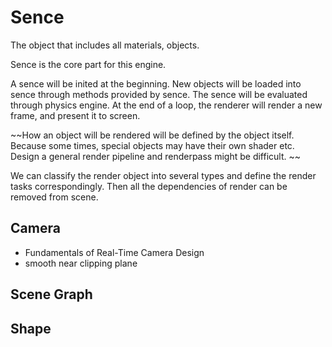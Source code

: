 # Sence

The object that includes all materials, objects.

Sence is the core part for this engine. 

A sence will be inited at the beginning. New objects will be loaded 
into sence through methods provided by sence. The sence will be evaluated through 
physics engine. At the end of a loop, the renderer will render a new frame, and present it 
to screen.

~~How an object will be rendered will be defined by the object itself. Because some times, special objects may have their own shader etc. Design a general render pipeline and renderpass might be difficult. ~~

We can classify the render object into several types and define the render tasks correspondingly. Then all the dependencies of render can be removed from scene. 

## Camera

* Fundamentals of Real-Time Camera Design
* smooth near clipping plane

## Scene Graph

## Shape

